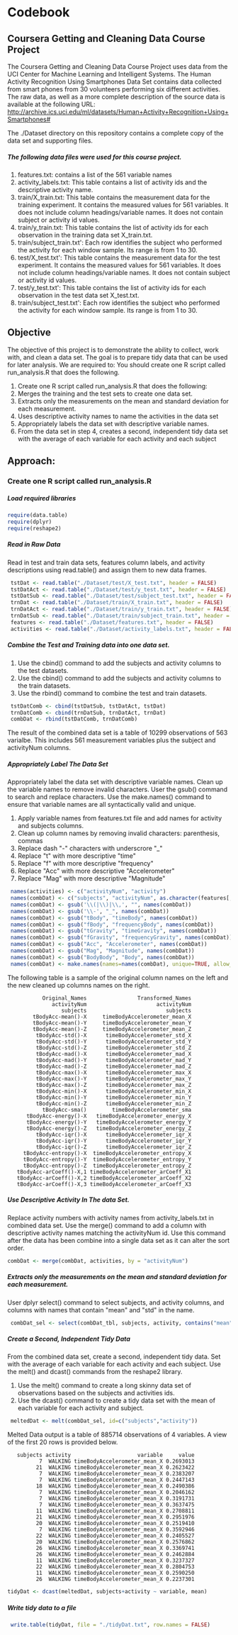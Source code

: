 # Codebook
## Coursera Getting and Cleaning Data Course Project
The Coursera Getting and Cleaning Data Course Project uses data from the UCI Center for Machine Learning and Intelligent Systems.  The Human Activity Recognition Using Smartphones Data Set contains data collected from smart phones from 30 volunteers performing six different activities.
The raw data, as well as a more complete description of the source data is available at the following URL:
http://archive.ics.uci.edu/ml/datasets/Human+Activity+Recognition+Using+Smartphones#

The ./Dataset directory on this repository contains a complete copy of the data set and supporting files.

##### The following data files were used for this course project.
1.	features.txt: contains a list of the 561 variable names
2.	activity_labels.txt: This table contains a list of activity ids and the descriptive activity name.
3.	train/X_train.txt: This table contains the measurement data for the training experiment.  It contains the measured values for 561 variables.  It does not include column headings/variable names.  It does not contain subject or activity id values.
4.	train/y_train.txt: This table contains the list of activity ids for each observation in the training data set X_train.txt.
5.	train/subject_train.txt': Each row identifies the subject who performed the activity for each window sample. Its range is from 1 to 30. 
6.	test/X_test.txt': This table contains the measurement data for the test experiment.  It contains the measured values for 561 variables.  It does not include column headings/variable names.  It does not contain subject or activity id values.
7.	test/y_test.txt': This table contains the list of activity ids for each observation in the test data set X_test.txt.
8.	train/subject_test.txt': Each row identifies the subject who performed the activity for each window sample. Its range is from 1 to 30. 

## Objective
The objective of this project is to demonstrate the ability to collect, work with, and clean a data set. The goal is to prepare tidy data that can be used for later analysis. We are required to: 
 You should create one R script called run_analysis.R that does the following. 

1.	Create one R script called run_analysis.R that does the following:
2.	Merges the training and the test sets to create one data set.
3.	Extracts only the measurements on the mean and standard deviation for each measurement. 
4.	Uses descriptive activity names to name the activities in the data set
5.	Appropriately labels the data set with descriptive variable names. 
6.	From the data set in step 4, creates a second, independent tidy data set with the average of each variable for each activity and each subject

	
## Approach:
### Create one R script called run_analysis.R

##### Load required libraries

```R
require(data.table)
require(dplyr)
require(reshape2)
```

##### Read in Raw Data
Read in test and train data sets, features column labels, and activity descriptions using read.table() and assign them to new data frames.

```R
 tstDat <- read.table("./Dataset/test/X_test.txt", header = FALSE)
 tstDatAct <- read.table("./Dataset/test/y_test.txt", header = FALSE)
 tstDatSub <- read.table("./Dataset/test/subject_test.txt", header = FALSE)
 trnDat <- read.table("./Dataset/train/X_train.txt", header = FALSE)
 trnDatAct <- read.table("./Dataset/train/y_train.txt", header = FALSE)
 trnDatSub <- read.table("./Dataset/train/subject_train.txt", header = FALSE)
 features <- read.table("./Dataset/features.txt", header = FALSE)
 activities <- read.table("./Dataset/activity_labels.txt", header = FALSE)
```

##### Combine the Test and Training data into one data set.
 1. Use the cbind() command to add the subjects and activity columns to the test datasets.
 2. Use the cbind() command to add the subjects and activity columns to the train datasets.
 3. Use the rbind() command to combine the test and train datasets.

```R
 tstDatComb <- cbind(tstDatSub, tstDatAct, tstDat)
 trnDatComb <- cbind(trnDatSub, trnDatAct, trnDat)
 combDat <- rbind(tstDatComb, trnDatComb)
```

The result of the combined data set is a table of 10299 observations of 563 varialbe.  This includes 561 measurement variables plus the subject and activityNum columns.


##### Appropriately Label The Data Set
Appropriately label the data set with descriptive variable names. Clean up the variable names to remove invalid characters.  User the gsub() command to search and replace characters.  Use the make.names() command to ensure that variable names are all syntactically valid and unique.
 1. Apply variable names from features.txt file and add names for activity and subjects columns. 
 2. Clean up column names by removing invalid characters: parenthesis, commas
 3. Replace dash "-" characters with underscrore "_"
 4. Replace "t" with more descriptive "time"
 5. Replace "f" with more descriptive "frequency"
 6. Replace "Acc" with more descriptive "Accelerometer"
 7. Replace "Mag" with more descriptive "Magnitude"
 
```R
 names(activities) <- c("activityNum", "activity")
 names(combDat) <- c("subjects", "activityNum", as.character(features[, 2]))
 names(combDat) <- gsub('\\(|\\)|\\,', "", names(combDat))
 names(combDat) <- gsub('\\-', "_", names(combDat))
 names(combDat) <- gsub("tBody", "timeBody", names(combDat))
 names(combDat) <- gsub("fBody", "frequencyBody", names(combDat))
 names(combDat) <- gsub("tGravity", "timeGravity", names(combDat))
 names(combDat) <- gsub("fGravity", "frequencyGravity", names(combDat))
 names(combDat) <- gsub("Acc", "Accelerometer", names(combDat))
 names(combDat) <- gsub("Mag", "Magnitude", names(combDat))
 names(combDat) <- gsub("BodyBody", "Body", names(combDat))
 names(combDat) <- make.names(names=names(combDat), unique=TRUE, allow_ = TRUE)'
```

The following table is a sample of the original column names on the left and the new cleaned up columns names on the right.

```
           Original_Names                Transformed_Names
              activityNum                      activityNum
                 subjects                         subjects
        tBodyAcc-mean()-X     timeBodyAccelerometer_mean_X
        tBodyAcc-mean()-Y     timeBodyAccelerometer_mean_Y
        tBodyAcc-mean()-Z     timeBodyAccelerometer_mean_Z
         tBodyAcc-std()-X      timeBodyAccelerometer_std_X
         tBodyAcc-std()-Y      timeBodyAccelerometer_std_Y
         tBodyAcc-std()-Z      timeBodyAccelerometer_std_Z
         tBodyAcc-mad()-X      timeBodyAccelerometer_mad_X
         tBodyAcc-mad()-Y      timeBodyAccelerometer_mad_Y
         tBodyAcc-mad()-Z      timeBodyAccelerometer_mad_Z
         tBodyAcc-max()-X      timeBodyAccelerometer_max_X
         tBodyAcc-max()-Y      timeBodyAccelerometer_max_Y
         tBodyAcc-max()-Z      timeBodyAccelerometer_max_Z
         tBodyAcc-min()-X      timeBodyAccelerometer_min_X
         tBodyAcc-min()-Y      timeBodyAccelerometer_min_Y
         tBodyAcc-min()-Z      timeBodyAccelerometer_min_Z
           tBodyAcc-sma()        timeBodyAccelerometer_sma
      tBodyAcc-energy()-X   timeBodyAccelerometer_energy_X
      tBodyAcc-energy()-Y   timeBodyAccelerometer_energy_Y
      tBodyAcc-energy()-Z   timeBodyAccelerometer_energy_Z
         tBodyAcc-iqr()-X      timeBodyAccelerometer_iqr_X
         tBodyAcc-iqr()-Y      timeBodyAccelerometer_iqr_Y
         tBodyAcc-iqr()-Z      timeBodyAccelerometer_iqr_Z
     tBodyAcc-entropy()-X  timeBodyAccelerometer_entropy_X
     tBodyAcc-entropy()-Y  timeBodyAccelerometer_entropy_Y
     tBodyAcc-entropy()-Z  timeBodyAccelerometer_entropy_Z
   tBodyAcc-arCoeff()-X,1 timeBodyAccelerometer_arCoeff_X1
   tBodyAcc-arCoeff()-X,2 timeBodyAccelerometer_arCoeff_X2
   tBodyAcc-arCoeff()-X,3 timeBodyAccelerometer_arCoeff_X3
```

##### Use Descriptive Activity In The data Set.
Replace activity numbers with activity names from activity_labels.txt in combined data set.  Use the merge() command to add a column with descriptive activity names matching the activityNum id.  Use this command after the data has been combine into a single data set as it can alter the sort order.

```R
combDat <- merge(combDat, activities, by = "activityNum")
```

##### Extracts only the measurements on the mean and standard deviation for each measurement.
User dplyr select() command to select subjects, and activity columns, and columns with names that contain "mean" and "std" in the name.
```R
 combDat_sel <- select(combDat_tbl, subjects, activity, contains("mean"), contains("std"))
 ```

##### Create a Second, Independent Tidy Data
From the combined data set, create a second, independent tidy data. Set with the average of each variable for each activity and each subject.  Use the melt() and dcast() commands from the reshape2 library.
 1. Use the melt() command to create a long skinny data set of observations based on the subjects and activities ids.
 2. Use the dcast() command to create a tidy data set with the mean of each variable for each activity and subject.

```R
 meltedDat <- melt(combDat_sel, id=c("subjects","activity"))
 ```
Melted Data output is a table of 885714 observations of 4 variables.  A view of the first 20 rows is provided below.
```
   subjects activity                     variable     value
          7  WALKING timeBodyAccelerometer_mean_X 0.2693013
         21  WALKING timeBodyAccelerometer_mean_X 0.2623422
          7  WALKING timeBodyAccelerometer_mean_X 0.2383207
          7  WALKING timeBodyAccelerometer_mean_X 0.2447143
         18  WALKING timeBodyAccelerometer_mean_X 0.2490386
          7  WALKING timeBodyAccelerometer_mean_X 0.2046162
          7  WALKING timeBodyAccelerometer_mean_X 0.3191731
          7  WALKING timeBodyAccelerometer_mean_X 0.3637475
         11  WALKING timeBodyAccelerometer_mean_X 0.2708811
         21  WALKING timeBodyAccelerometer_mean_X 0.2951976
         20  WALKING timeBodyAccelerometer_mean_X 0.2519410
          7  WALKING timeBodyAccelerometer_mean_X 0.3592946
         22  WALKING timeBodyAccelerometer_mean_X 0.2405527
         20  WALKING timeBodyAccelerometer_mean_X 0.2576862
         26  WALKING timeBodyAccelerometer_mean_X 0.3369741
         26  WALKING timeBodyAccelerometer_mean_X 0.2462884
         11  WALKING timeBodyAccelerometer_mean_X 0.3237327
         22  WALKING timeBodyAccelerometer_mean_X 0.2804753
         11  WALKING timeBodyAccelerometer_mean_X 0.2590250
         26  WALKING timeBodyAccelerometer_mean_X 0.2237301
```

 
 ```R
 tidyDat <- dcast(meltedDat, subjects+activity ~ variable, mean)
```

##### Write tidy data to a file
```R
 write.table(tidyDat, file = "./tidyDat.txt", row.names = FALSE)
```




